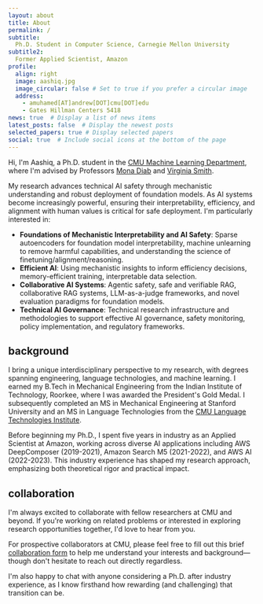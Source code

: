 ```yaml
---
layout: about
title: About
permalink: /
subtitle: 
  Ph.D. Student in Computer Science, Carnegie Mellon University
subtitle2:
  Former Applied Scientist, Amazon
profile:
  align: right
  image: aashiq.jpg
  image_circular: false # Set to true if you prefer a circular image
  address:
    - amuhamed[AT]andrew[DOT]cmu[DOT]edu
    - Gates Hillman Centers 5418
news: true  # Display a list of news items
latest_posts: false  # Display the newest posts
selected_papers: true # Display selected papers
social: true  # Include social icons at the bottom of the page
---
```


Hi, I'm Aashiq, a Ph.D. student in the [CMU Machine Learning Department](https://www.ml.cmu.edu/), where I'm advised by Professors [Mona Diab](https://lti.cs.cmu.edu/people/222228496/mona-diab) and [Virginia Smith](https://www.cs.cmu.edu/~smithv/). 

My research advances technical AI safety through mechanistic understanding and robust deployment of foundation models. As AI systems become increasingly powerful, ensuring their interpretability, efficiency, and alignment with human values is critical for safe deployment. I'm particularly interested in:

- **Foundations of Mechanistic Interpretability and AI Safety**: Sparse autoencoders for foundation model interpretability, machine unlearning to remove harmful capabilities, and understanding the science of finetuning/alignment/reasoning.
- **Efficient AI**: Using mechanistic insights to inform efficiency decisions, memory-efficient training, interpretable data selection.
- **Collaborative AI Systems**: Agentic safety, safe and verifiable RAG, collaborative RAG systems, LLM-as-a-judge frameworks, and novel evaluation paradigms for foundation models.
- **Technical AI Governance**: Technical research infrastructure and methodologies to support effective AI governance, safety monitoring, policy implementation, and regulatory frameworks.

## background

I bring a unique interdisciplinary perspective to my research, with degrees spanning engineering, language technologies, and machine learning. I earned my B.Tech in Mechanical Engineering from the Indian Institute of Technology, Roorkee, where I was awarded the President's Gold Medal. I subsequently completed an MS in Mechanical Engineering at Stanford University and an MS in Language Technologies from the [CMU Language Technologies Institute](https://lti.cs.cmu.edu/).

Before beginning my Ph.D., I spent five years in industry as an Applied Scientist at Amazon, working across diverse AI applications including AWS DeepComposer (2019-2021), Amazon Search M5 (2021-2022), and AWS AI (2022-2023). This industry experience has shaped my research approach, emphasizing both theoretical rigor and practical impact.

## collaboration

I'm always excited to collaborate with fellow researchers at CMU and beyond. If you're working on related problems or interested in exploring research opportunities together, I'd love to hear from you. 

For prospective collaborators at CMU, please feel free to fill out this brief [collaboration form](https://docs.google.com/forms/d/e/1FAIpQLSeGCF8kjBqfPZfXIc8NB6LRAXhRxOZ_9DydA5nGi77NR3W5dg/viewform?usp=header) to help me understand your interests and background—though don't hesitate to reach out directly regardless.

I'm also happy to chat with anyone considering a Ph.D. after industry experience, as I know firsthand how rewarding (and challenging) that transition can be.
